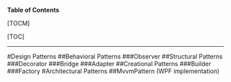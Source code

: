 **Table of Contents**

[TOCM]

[TOC]

------------

#Design Patterns
##Behavioral Patterns
###Observer
##Structural Patterns
###Decorator
###Bridge
###Adapter
##Creational Patterns
###Builder
###Factory
#Architectural Patterns
##MvvmPattern (WPF implementation)